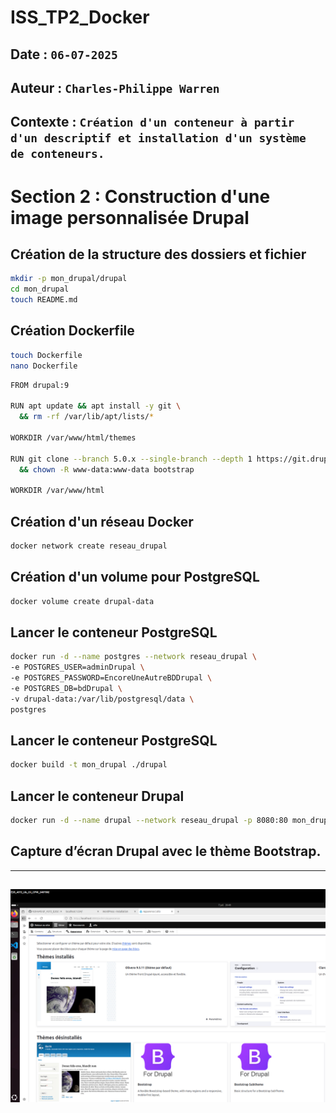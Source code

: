 # ISS_TP2_Docker

## Date : `06-07-2025`
## Auteur : `Charles-Philippe Warren`
## Contexte : `Création d'un conteneur à partir d'un descriptif et installation d'un système de conteneurs.`

# Section 2 : Construction d'une image personnalisée Drupal

## Création de la structure des dossiers et fichier

```bash
mkdir -p mon_drupal/drupal
cd mon_drupal
touch README.md
```
## Création Dockerfile
```bash
touch Dockerfile
nano Dockerfile
```
```bash
FROM drupal:9

RUN apt update && apt install -y git \
  && rm -rf /var/lib/apt/lists/*

WORKDIR /var/www/html/themes

RUN git clone --branch 5.0.x --single-branch --depth 1 https://git.drupalcode.org/project/bootstrap.git \
  && chown -R www-data:www-data bootstrap

WORKDIR /var/www/html
```
## Création d'un réseau Docker
```bash
docker network create reseau_drupal
```
## Création d'un volume pour PostgreSQL
```bash
docker volume create drupal-data
```
## Lancer le conteneur PostgreSQL
```bash
docker run -d --name postgres --network reseau_drupal \
-e POSTGRES_USER=adminDrupal \
-e POSTGRES_PASSWORD=EncoreUneAutreBDDrupal \
-e POSTGRES_DB=bdDrupal \
-v drupal-data:/var/lib/postgresql/data \
postgres
```
## Lancer le conteneur PostgreSQL
```bash
docker build -t mon_drupal ./drupal
```
## Lancer le conteneur Drupal
```bash
docker run -d --name drupal --network reseau_drupal -p 8080:80 mon_drupal
```

##  Capture d’écran Drupal avec le thème Bootstrap.
---
![Section2Capture1](../captures/Section2Capture1.png)
---
